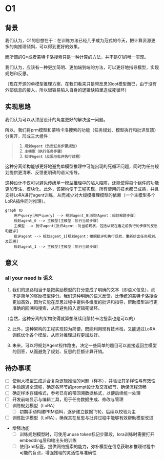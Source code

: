 # O1

## 背景
我们认为，O1的思想在于：在训练方法已经几乎成为范式的今天，把计算资源更多的向推理倾斜，可以得到更好的效果。

而所谓的Q*或者蒙特卡洛搜索只是一种计算的方法，并不是O1的唯一实现。

我们认为，应该有一种更加简明、更加端到端的方法，可以更好地指导模型，实现规划和反思。

（现在开源的单模型推理方案，在我们看来只是带反思的cot模型而已，由于没有外部信息的接入，所以很容易陷入自身的逻辑缺陷里造成死循环）

## 实现思路
我们认为可以从顶层设计的角度更好的解决这一问题。

所以，我们将prm模型和蒙特卡洛搜索的功能（任务规划、模型执行和批评反馈）分离开，形成三大组件：
> 1. **`规划Agent（负责任务步骤规划）`**
> 2. **`主模型（执行任务步骤）`**
> 3. **`批评Agent（反思与批评执行过程）`**

这种分离架构能够更好地避免单模型推理中可能出现的死循环问题，同时为任务规划提供更清晰、反馈更明确的语义指导。

这种设计不仅可以避免传统单一模型推理中的陷入陷阱，还能使得每个组件的功能更加专注、模块化。此外，该架构便于工程实现，所有使用的技术都已成熟，并且支持LoRA进行agent训练，从而减少对大规模推理模型的依赖（一个主模型多个LoRA插件同时推理）。

```mermaid
graph TD
    用户query[用户query] --> 规划agent_0[规划Agent：规划解题步骤]
    规划agent_0 --> 主模型[主模型：执行当前步骤]
    主模型 --> 批评agent[批评Agent：对当前现状，包括从现在看之前执行的步骤的反思和批评]
    批评agent --> 规划agent_1[规划Agent：根据批评和执行现状，重新给出任务规划，及回溯]
    规划agent_1 --> 主模型[主模型：执行当前步骤]
```

## 意义
### all your need is 语义
1. 我们的思路相当于是把奖励模型的打分变成了明确的文本（即语义信息），而不是简单的奖励模型评分。我们这种明确的语义反馈，比传统的蒙特卡洛搜索更加高效，因为它能在反思过程中提供多维度的批评和指导，帮助模型进行更准确的回溯和搜索，从而避免陷入逻辑死循环。

（当然，这种分离的架构使得就算想继续用蒙特卡洛搜索也是可以的）

2. 此外，这种架构的工程实现较为简便，既能利用现有技术栈，又能通过LoRA训练优化各个模型，从而对推理过程更加友好。

3. 未来，可以将规划Agent视作路由，决定一些简单的题目可以直接返回主模型的回答，从而避免了规划、反思的巨额计算开销。


## 待办事项
- [ ] 使用大模型生成适合复杂逻辑推理的问题（样本），并验证其多样性与有效性
- [ ] 手动跑通全流程，确定各环节的prompt设计及交互细节，确保流程流畅
- [ ] 确定样本存储格式，参考已有的带回溯数据格式，以便后续统一处理
- [ ] 开发前端显示与编辑工具，用于任务数据生成、修改与管理
- [ ] 训练规划模型（LoRA）
  - [ ] 初期手动构建PRM语料，逐步建立数据飞轮，后续以校验为主
- [ ] 训练批评模型（LoRA），确保其在反思与批评过程中能够有效帮助模型改进
- 增强功能
  - [ ] 训练规划模型时，可使用unuse token标记步骤段，lora训练时需要打开embedding层和输出头的训练
  - [ ] 使用xml标签，提供网络搜索的能力，弥补模型在信息获取和推理过程中可能的盲点，增强推理的灵活性与准确性

